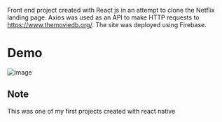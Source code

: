 Front end project created with React js in an attempt to clone the Netflix landing page. Axios was used as an API to make HTTP requests to https://www.themoviedb.org/. The site was deployed using Firebase.

# Demo
![image](https://user-images.githubusercontent.com/47046091/124774112-8ab9d180-df0b-11eb-885a-5a7a96d66550.png)

## Note
This was one of my first projects created with react native
